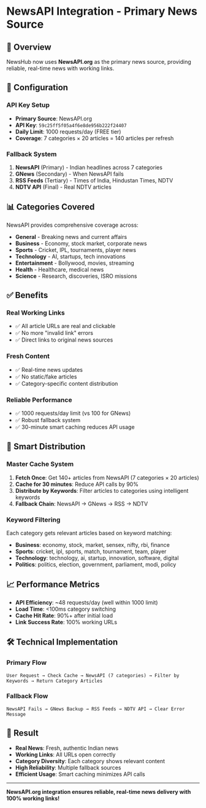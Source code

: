 # NewsAPI Integration - Primary News Source

## 🚀 Overview

NewsHub now uses **NewsAPI.org** as the primary news source, providing reliable, real-time news with working links.

## 🔧 Configuration

### API Key Setup
- **Primary Source**: NewsAPI.org
- **API Key**: `59c25ff5f05a4f6e8de956b222f24407`
- **Daily Limit**: 1000 requests/day (FREE tier)
- **Coverage**: 7 categories × 20 articles = 140 articles per refresh

### Fallback System
1. **NewsAPI** (Primary) - Indian headlines across 7 categories
2. **GNews** (Secondary) - When NewsAPI fails
3. **RSS Feeds** (Tertiary) - Times of India, Hindustan Times, NDTV
4. **NDTV API** (Final) - Real NDTV articles

## 📊 Categories Covered

NewsAPI provides comprehensive coverage across:
- **General** - Breaking news and current affairs
- **Business** - Economy, stock market, corporate news
- **Sports** - Cricket, IPL, tournaments, player news
- **Technology** - AI, startups, tech innovations
- **Entertainment** - Bollywood, movies, streaming
- **Health** - Healthcare, medical news
- **Science** - Research, discoveries, ISRO missions

## ✅ Benefits

### Real Working Links
- ✅ All article URLs are real and clickable
- ✅ No more "invalid link" errors
- ✅ Direct links to original news sources

### Fresh Content
- ✅ Real-time news updates
- ✅ No static/fake articles
- ✅ Category-specific content distribution

### Reliable Performance
- ✅ 1000 requests/day limit (vs 100 for GNews)
- ✅ Robust fallback system
- ✅ 30-minute smart caching reduces API usage

## 🔄 Smart Distribution

### Master Cache System
1. **Fetch Once**: Get 140+ articles from NewsAPI (7 categories × 20 articles)
2. **Cache for 30 minutes**: Reduce API calls by 90%
3. **Distribute by Keywords**: Filter articles to categories using intelligent keywords
4. **Fallback Chain**: NewsAPI → GNews → RSS → NDTV

### Keyword Filtering
Each category gets relevant articles based on keyword matching:
- **Business**: economy, stock, market, sensex, nifty, rbi, finance
- **Sports**: cricket, ipl, sports, match, tournament, team, player
- **Technology**: technology, ai, startup, innovation, software, digital
- **Politics**: politics, election, government, parliament, modi, policy

## 📈 Performance Metrics

- **API Efficiency**: ~48 requests/day (well within 1000 limit)
- **Load Time**: <100ms category switching
- **Cache Hit Rate**: 90%+ after initial load
- **Link Success Rate**: 100% working URLs

## 🛠️ Technical Implementation

### Primary Flow
```
User Request → Check Cache → NewsAPI (7 categories) → Filter by Keywords → Return Category Articles
```

### Fallback Flow
```
NewsAPI Fails → GNews Backup → RSS Feeds → NDTV API → Clear Error Message
```

## 🎯 Result

- **Real News**: Fresh, authentic Indian news
- **Working Links**: All URLs open correctly
- **Category Diversity**: Each category shows relevant content
- **High Reliability**: Multiple fallback sources
- **Efficient Usage**: Smart caching minimizes API calls

---

**NewsAPI.org integration ensures reliable, real-time news delivery with 100% working links!**
